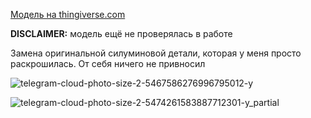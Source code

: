 [Модель на thingiverse.com](https://www.thingiverse.com/thing:5729881)

**DISCLAIMER:** модель ещё не проверялась в работе

Замена оригинальной силуминовой детали, которая у меня просто раскрошилась. От себя ничего не привносил

![telegram-cloud-photo-size-2-5467586276996795012-y](https://user-images.githubusercontent.com/14077902/215262927-c5ecbfbe-25e3-49f5-a764-04e396f088a3.jpg)


![telegram-cloud-photo-size-2-5474261583887712301-y_partial](https://user-images.githubusercontent.com/14077902/215262687-480b6f7d-f628-4b23-9573-9cf939f541d4.jpg)
